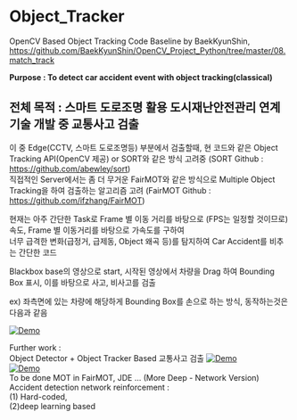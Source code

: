 # Object_Tracker

OpenCV Based Object Tracking Code Baseline by BaekKyunShin, https://github.com/BaekKyunShin/OpenCV_Project_Python/tree/master/08.match_track

__Purpose : To detect car accident event with object tracking(classical)__

## 전체 목적 : 스마트 도로조명 활용 도시재난안전관리 연계 기술 개발 중 교통사고 검출  
이 중 Edge(CCTV, 스마트 도로조명등) 부분에서 검출할때, 현 코드와 같은 Object Tracking API(OpenCV 제공) or SORT와 같은 방식 고려중 (SORT Github : https://github.com/abewley/sort)  
직접적인 Server에서는 좀 더 무거운 FairMOT와 같은 방식으로 Multiple Object Tracking을 하여 검출하는 알고리즘 고려 (FairMOT Github : https://github.com/ifzhang/FairMOT)

현재는 아주 간단한 Task로 Frame 별 이동 거리를 바탕으로 (FPS는 일정할 것이므로) 속도, Frame 별 이동거리를 바탕으로 가속도를 구하여  
너무 급격한 변화(급정거, 급제동, Object 왜곡 등)를 탐지하여 Car Accident를 비추는 간단한 코드

Blackbox base의 영상으로 start, 시작된 영상에서 차량을 Drag 하여 Bounding Box 표시, 이를 바탕으로 사고, 비사고를 검출

ex) 좌측면에 있는 차량에 해당하게 Bounding Box를 손으로 하는 방식, 동작하는것은 다음과 같음

[![Demo](http://img.youtube.com/vi/tvtUrwRFx8E/0.jpg)](https://youtu.be/tvtUrwRFx8E) 

Further work :  
Object Detector + Object Tracker Based 교통사고 검출
[![Demo](http://img.youtube.com/vi/ZmSdxTWi2es/0.jpg)](https://youtu.be/ZmSdxTWi2es)  
[![Demo](http://img.youtube.com/vi/SD5RrcX_89o/0.jpg)](https://youtu.be/SD5RrcX_89o)  
To be done
MOT in FairMOT, JDE ... (More Deep - Network Version)  
Accident detection network reinforcement :  
(1) Hard-coded,  
(2)deep learning based
